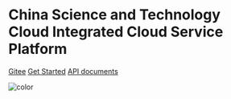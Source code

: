 # China Science and Technology Cloud Integrated Cloud Service Platform
[Gitee](https://gitee.com/gosc-cnic)
[Get Started](#readme)
<a href="/apidocs/" target="_blank">API documents</a>
<!-- 背景色 -->
![color](#f0f0f0)

